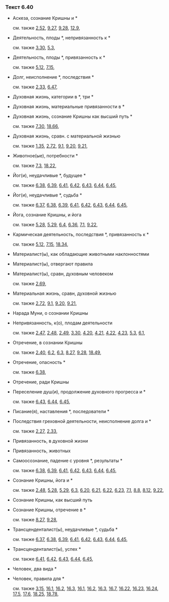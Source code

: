 ### Текст 6.40
	
- Аскеза, сознание Кришны и *

	см. также  [2.52](../02/0252.md),  [9.27](../09/0927.md),  [9.28](../09/0928.md),  [12.9](../12/1209.md), 
	
- Деятельность, плоды *, непривязанность к *

	см. также  [3.30](../03/0330.md),  [5.3](../05/0503.md), 
	
- Деятельность, плоды *, привязанность к *

	см. также  [5.12](../05/0512.md),  [7.15](../07/0715.md), 
	
- Долг, неисполнение *, последствия *

	см. также  [2.33](../02/0233.md),  [6.47](../06/0647.md), 
	
- Духовная жизнь, категории в *, три *

	
- Духовная жизнь, материальные привязанности в *

	
- Духовная жизнь, сознание Кришны как высший путь *

	см. также  [7.30](../07/0730.md),  [18.66](../18/1866.md), 
	
- Духовная жизнь, сравн. с материальной жизнью

	см. также  [1.35](../01/0135.md),  [2.72](../02/0272.md),  [9.1](../09/0901.md),  [9.20](../09/0920.md),  [9.21](../09/0921.md), 
	
- Животное(ые), потребности *

	см. также  [7.3](../07/0703.md),  [18.22](../18/1822.md), 
	
- Йог(и), неудачливые *, будущее *

	см. также  [6.38](../06/0638.md),  [6.39](../06/0639.md),  [6.41](../06/0641.md),  [6.42](../06/0642.md),  [6.43](../06/0643.md),  [6.44](../06/0644.md),  [6.45](../06/0645.md), 
	
- Йог(и), неудачливые *, судьба *

	см. также  [6.37](../06/0637.md),  [6.38](../06/0638.md),  [6.39](../06/0639.md),  [6.41](../06/0641.md),  [6.42](../06/0642.md),  [6.43](../06/0643.md),  [6.44](../06/0644.md),  [6.45](../06/0645.md), 
	
- Йога, сознание Кришны, и йога

	см. также  [5.28](../05/0528.md),  [5.29](../05/0529.md),  [6.4](../06/0604.md),  [6.36](../06/0636.md),  [7.1](../07/0701.md),  [9.22](../09/0922.md), 
	
- Кармическая деятельность, последствия *, привязанность к *

	см. также  [5.12](../05/0512.md),  [7.15](../07/0715.md),  [18.34](../18/1834.md), 
	
- Материалист(ы), как обладающие животными наклонностями

	
- Материалист(ы), отвергают правила

	
- Материалист(ы), сравн, духовным человеком

	см. также  [2.69](../02/0269.md), 
	
- Материальная жизнь, сравн, духовной жизнью

	см. также  [2.72](../02/0272.md),  [9.1](../09/0901.md),  [9.20](../09/0920.md),  [9.21](../09/0921.md), 
	
- Нарада Муни, о сознании Кришны

	
- Непривязанность, к(о), плодам деятельности

	см. также  [2.47](../02/0247.md),  [2.48](../02/0248.md),  [2.49](../02/0249.md),  [3.30](../03/0330.md),  [4.20](../04/0420.md),  [4.21](../04/0421.md),  [4.22](../04/0422.md),  [4.23](../04/0423.md),  [5.3](../05/0503.md),  [6.1](../06/0601.md), 
	
- Отречение, в сознании Кришны

	см. также  [2.40](../02/0240.md),  [6.2](../06/0602.md),  [6.3](../06/0603.md),  [8.27](../08/0827.md),  [9.28](../09/0928.md),  [18.49](../18/1849.md), 
	
- Отречение, опасность *

	см. также  [6.38](../06/0638.md), 
	
- Отречение, ради Кришны

	
- Переселение душ(и), продолжение духовного прогресса и *

	см. также  [6.43](../06/0643.md),  [6.44](../06/0644.md),  [6.45](../06/0645.md), 
	
- Писание(я), наставления *, последователи *

	
- Последствия греховной деятельности, неисполнение долга и *

	см. также  [2.27](../02/0227.md),  [2.33](../02/0233.md), 
	
- Привязанность, в духовной жизни

	
- Привязанность, животных

	
- Самоосознание, падение с уровня *, результаты *

	см. также  [6.38](../06/0638.md),  [6.39](../06/0639.md),  [6.41](../06/0641.md),  [6.42](../06/0642.md),  [6.43](../06/0643.md),  [6.44](../06/0644.md),  [6.45](../06/0645.md), 
	
- Сознание Кришны, йога и *

	см. также  [2.48](../02/0248.md),  [5.28](../05/0528.md),  [5.29](../05/0529.md),  [6.3](../06/0603.md),  [6.20](../06/0620.md),  [6.21](../06/0621.md),  [6.22](../06/0622.md),  [6.23](../06/0623.md),  [7.1](../07/0701.md),  [8.8](../08/0808.md),  [8.12](../08/0812.md),  [9.22](../09/0922.md), 
	
- Сознание Кришны, как высший путь

	
- Сознание Кришны, отречение в *

	см. также  [8.27](../08/0827.md),  [9.28](../09/0928.md), 
	
- Трансценденталист(ы), неудачливые *, судьба *

	см. также  [6.37](../06/0637.md),  [6.38](../06/0638.md),  [6.39](../06/0639.md),  [6.41](../06/0641.md),  [6.42](../06/0642.md),  [6.43](../06/0643.md),  [6.44](../06/0644.md),  [6.45](../06/0645.md), 
	
- Трансценденталист(ы), успех *

	см. также  [6.41](../06/0641.md),  [6.42](../06/0642.md),  [6.43](../06/0643.md),  [6.44](../06/0644.md),  [6.45](../06/0645.md), 
	
- Человек, два вида *

	
- Человек, правила для *

	см. также  [3.15](../03/0315.md),  [16.1](../16/1601.md),  [16.2](../16/1602.md),  [16.3](../16/1603.md),  [16.1](../16/1601.md),  [16.2](../16/1602.md),  [16.3](../16/1603.md),  [16.7](../16/1607.md),  [16.22](../16/1622.md),  [16.23](../16/1623.md),  [16.24](../16/1624.md),  [17.5](../17/1705.md),  [17.6](../17/1706.md),  [18.25](../18/1825.md),  [18.78](../18/1878.md), 
